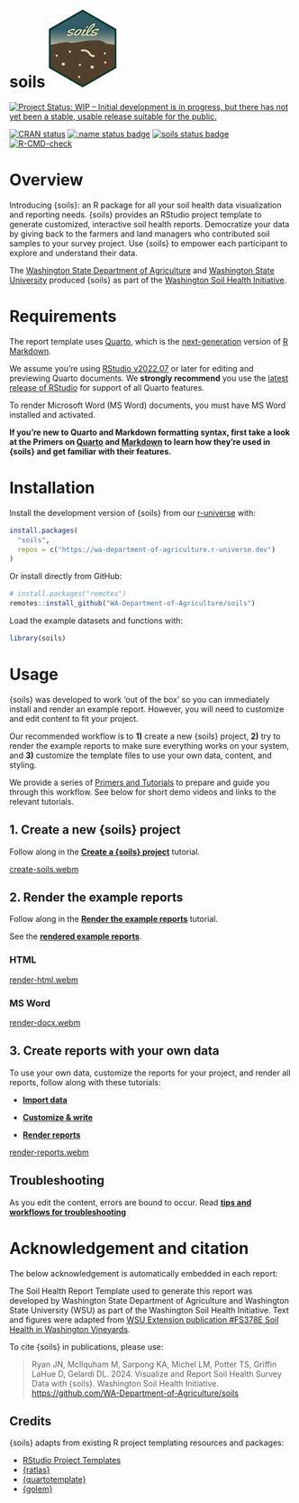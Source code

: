 
# soils <a href="https://wa-department-of-agriculture.github.io/soils/"><img src="man/figures/logo.png" data-align="right" height="138" /></a>

<!-- badges: start -->

[![Project Status: WIP – Initial development is in progress, but there
has not yet been a stable, usable release suitable for the
public.](https://www.repostatus.org/badges/latest/wip.svg)](https://www.repostatus.org/#wip)

[![CRAN
status](https://www.r-pkg.org/badges/version/soils)](https://CRAN.R-project.org/package=soils)
[![:name status
badge](https://wa-department-of-agriculture.r-universe.dev/badges/:name)](https://wa-department-of-agriculture.r-universe.dev/)
[![soils status
badge](https://wa-department-of-agriculture.r-universe.dev/badges/soils)](https://wa-department-of-agriculture.r-universe.dev/soils)
[![R-CMD-check](https://github.com/WA-Department-of-Agriculture/soils/actions/workflows/R-CMD-check.yaml/badge.svg)](https://github.com/WA-Department-of-Agriculture/soils/actions/workflows/R-CMD-check.yaml)

<!-- badges: end -->

# Overview

Introducing {soils}: an R package for all your soil health data
visualization and reporting needs. {soils} provides an RStudio project
template to generate customized, interactive soil health reports.
Democratize your data by giving back to the farmers and land managers
who contributed soil samples to your survey project. Use {soils} to
empower each participant to explore and understand their data.

The [Washington State Department of
Agriculture](https://agr.wa.gov/departments/land-and-water/natural-resources/soil-health)
and [Washington State University](https://soilhealth.wsu.edu/) produced
{soils} as part of the [Washington Soil Health
Initiative](https://washingtonsoilhealthinitiative.com/).

# Requirements

The report template uses [Quarto](https://quarto.org/docs/get-started/),
which is the
[next-generation](https://quarto.org/docs/faq/rmarkdown.html) version of
[R Markdown](https://quarto.org/docs/faq/rmarkdown.html).

We assume you’re using [RStudio
v2022.07](https://dailies.rstudio.com/version/2022.07.2+576.pro12/) or
later for editing and previewing Quarto documents. We **strongly
recommend** you use the [latest release of
RStudio](https://posit.co/download/rstudio-desktop/) for support of all
Quarto features.

To render Microsoft Word (MS Word) documents, you must have MS Word
installed and activated.

**If you’re new to Quarto and Markdown formatting syntax, first take a
look at the Primers on
[Quarto](https://wa-department-of-agriculture.github.io/soils/articles/quarto.html)
and
[Markdown](https://wa-department-of-agriculture.github.io/soils/articles/markdown.html)
to learn how they’re used in {soils} and get familiar with their
features.**

# Installation

Install the development version of {soils} from our
[r-universe](https://wa-department-of-agriculture.r-universe.dev/) with:

``` r
install.packages(
  "soils",
  repos = c("https://wa-department-of-agriculture.r-universe.dev")
)
```

Or install directly from GitHub:

``` r
# install.packages("remotes")
remotes::install_github("WA-Department-of-Agriculture/soils")
```

Load the example datasets and functions with:

``` r
library(soils)
```

# Usage

{soils} was developed to work ‘out of the box’ so you can immediately
install and render an example report. However, you will need to
customize and edit content to fit your project.

Our recommended workflow is to **1)** create a new {soils} project,
**2)** try to render the example reports to make sure everything works
on your system, and **3)** customize the template files to use your own
data, content, and styling.

We provide a series of [Primers and
Tutorials](https://wa-department-of-agriculture.github.io/soils/articles/index.html)
to prepare and guide you through this workflow. See below for short demo
videos and links to the relevant tutorials.

## 1. Create a new {soils} project

Follow along in the [**Create a {soils}
project**](https://wa-department-of-agriculture.github.io/soils/articles/project.html)
tutorial.

[create-soils.webm](https://github.com/WA-Department-of-Agriculture/soils/assets/95007373/12a01cf7-0efc-4948-b41e-a826dd86e6f6)

## 2. Render the example reports

Follow along in the [**Render the example
reports**](https://wa-department-of-agriculture.github.io/soils/articles/render-example.html)
tutorial.

See the [**rendered example
reports**](https://wa-department-of-agriculture.github.io/soils/articles/examples.html).

### HTML

[render-html.webm](https://github.com/WA-Department-of-Agriculture/soils/assets/95007373/a1f680a0-bed4-495a-aae7-ba85a9fa22e3)

### MS Word

[render-docx.webm](https://github.com/WA-Department-of-Agriculture/soils/assets/95007373/a617fee6-a53b-4772-ac3b-bf8d48f8fc5b)

## 3. Create reports with your own data

To use your own data, customize the reports for your project, and render
all reports, follow along with these tutorials:

- [**Import
  data**](https://wa-department-of-agriculture.github.io/soils/articles/data.html)

- [**Customize &
  write**](https://wa-department-of-agriculture.github.io/soils/articles/customize.html)

- [**Render
  reports**](https://wa-department-of-agriculture.github.io/soils/articles/render.html)

[render-reports.webm](https://github.com/WA-Department-of-Agriculture/soils/assets/95007373/b796f674-ed90-4d57-bed3-85b58c399c8f)

## Troubleshooting

As you edit the content, errors are bound to occur. Read [**tips and
workflows for
troubleshooting**](https://wa-department-of-agriculture.github.io/soils/articles/troubleshoot.html)

# Acknowledgement and citation

The below acknowledgement is automatically embedded in each report:

The Soil Health Report Template used to generate this report was
developed by Washington State Department of Agriculture and Washington
State University (WSU) as part of the Washington Soil Health Initiative.
Text and figures were adapted from [WSU Extension publication \#FS378E
Soil Health in Washington
Vineyards](https://pubs.extension.wsu.edu/soil-health-in-washington-vineyards "WSU Extension publication").

To cite {soils} in publications, please use:

> Ryan JN, McIlquham M, Sarpong KA, Michel LM, Potter TS, Griffin LaHue
> D, Gelardi DL. 2024. Visualize and Report Soil Health Survey Data with
> {soils}. Washington Soil Health Initiative.
> <https://github.com/WA-Department-of-Agriculture/soils>

## Credits

{soils} adapts from existing R project templating resources and
packages:

- [RStudio Project
  Templates](https://rstudio.github.io/rstudio-extensions/rstudio_project_templates.html)
- [{ratlas}](https://github.com/atlas-aai/ratlas)
- [{quartotemplate}](https://github.com/Pecners/quartotemplate)
- [{golem}](https://github.com/ThinkR-open/golem/)
